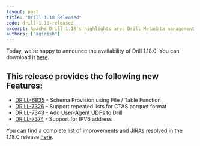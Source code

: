```yaml
---
layout: post
title: "Drill 1.18 Released"
code: drill-1.18-released
excerpt: Apache Drill 1.18's highlights are: Drill Metadata management "Drill Metastore", Format Plugin for HDF5, Support for DICT type in RowSet Framework, Storage Plugin for Generic HTTP REST API, Dynamic credit based flow control, Support for injecting BufferManager into UDF, Drill RDBMS Metastore
authors: ["agirish"]
---
```


Today, we're happy to announce the availability of Drill 1.18.0. You can download it [here](https://drill.apache.org/download/).  

## This release provides the following new Features:

* <a href='https://issues.apache.org/jira/browse/DRILL-6835'>DRILL-6835</a> - Schema Provision using File / Table Function
* <a href='https://issues.apache.org/jira/browse/DRILL-7326'>DRILL-7326</a> - Support repeated lists for CTAS parquet format
* <a href='https://issues.apache.org/jira/browse/DRILL-7343'>DRILL-7343</a> - Add User-Agent UDFs to Drill
* <a href='https://issues.apache.org/jira/browse/DRILL-7374'>DRILL-7374</a> - Support for IPV6 address
    
You can find a complete list of improvements and JIRAs resolved in the 1.18.0 release [here]({{site.baseurl}}/docs/apache-drill-1-18-0-release-notes/).
